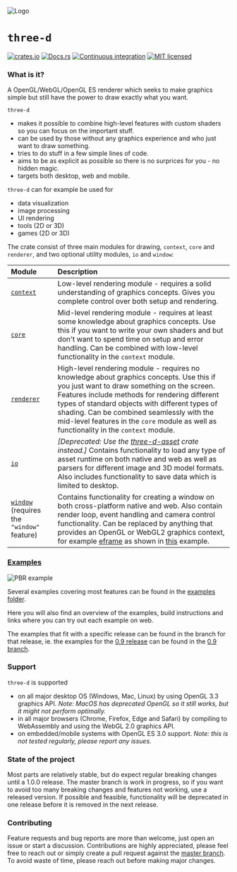 ![Logo](https://asny.github.io/three-d/0.12/logo.png)

# `three-d`

[![crates.io](https://img.shields.io/crates/v/three-d.svg)](https://crates.io/crates/three-d)
[![Docs.rs](https://docs.rs/three-d/badge.svg)](https://docs.rs/three-d)
[![Continuous integration](https://github.com/asny/three-d/actions/workflows/rust.yml/badge.svg)](https://github.com/asny/three-d/actions/workflows/rust.yml)
[![MIT licensed](https://img.shields.io/badge/license-MIT-blue.svg)](https://github.com/asny/three-d/blob/master/LICENSE)



### What is it?

A OpenGL/WebGL/OpenGL ES renderer which seeks to make graphics simple but still have the power to draw exactly what you want.

`three-d` 
- makes it possible to combine high-level features with custom shaders so you can focus on the important stuff.
- can be used by those without any graphics experience and who just want to draw something.
- tries to do stuff in a few simple lines of code.
- aims to be as explicit as possible so there is no surprices for you - no hidden magic.
- targets both desktop, web and mobile.

`three-d` can for example be used for
- data visualization
- image processing
- UI rendering
- tools (2D or 3D)
- games (2D or 3D)

The crate consist of three main modules for drawing, `context`, `core` and `renderer`, and two optional utility modules, `io` and `window`:

| Module           | Description                   
| :---------------- | :-------------------------------------------------------------------------------------------------------------------------------------------------------------------------------------------------------------------------------- | 
| [`context`](https://docs.rs/three-d/0/three_d/context/) | Low-level rendering module - requires a solid understanding of graphics concepts. Gives you complete control over both setup and rendering.                             
| [`core`](https://docs.rs/three-d/0/three_d/core/) | Mid-level rendering module - requires at least some knowledge about graphics concepts. Use this if you want to write your own shaders and but don't want to spend time on setup and error handling. Can be combined with low-level functionality in the `context` module.                                                                                                                           
| [`renderer`](https://docs.rs/three-d/0/three_d/renderer/)  | High-level rendering module - requires no knowledge about graphics concepts. Use this if you just want to draw something on the screen. Features include methods for rendering different types of standard objects with different types of shading. Can be combined seamlessly with the mid-level features in the `core` module as well as functionality in the `context` module.             |
| [`io`](https://docs.rs/three-d/0/three_d/io/) | *[Deprecated: Use the [three-d-asset](https://github.com/asny/three-d-asset) crate instead.]* Contains functionality to load any type of asset runtime on both native and web as well as parsers for different image and 3D model formats. Also includes functionality to save data which is limited to desktop.
| [`window`](https://docs.rs/three-d/0/three_d/window/) (requires the `"window"` feature) | Contains functionality for creating a window on both cross-platform native and web. Also contain render loop, event handling and camera control functionality. Can be replaced by anything that provides an OpenGL or WebGL2 graphics context, for example [eframe](https://github.com/emilk/egui/tree/master/eframe) as shown in [this](https://github.com/emilk/egui/blob/master/eframe/examples/custom_3d_three-d.rs) example.

### [Examples](https://github.com/asny/three-d/tree/master/examples)

![PBR example](https://asny.github.io/three-d/0.12/pbr.png)

Several examples covering most features can be found in the [examples folder](https://github.com/asny/three-d/tree/master/examples). 

Here you will also find an overview of the examples, build instructions and links where you can try out each example on web. 

The examples that fit with a specific release can be found in the branch for that release, ie. the examples for the [0.9 release](https://crates.io/crates/three-d/0.9.0) can be found in the [0.9 branch](https://github.com/asny/three-d/tree/0.9/examples).

### Support


`three-d` is supported
- on all major desktop OS (Windows, Mac, Linux) by using OpenGL 3.3 graphics API. *Note: MacOS has deprecated OpenGL so it still works, but it might not perform optimally.*
- in all major browsers (Chrome, Firefox, Edge and Safari) by compiling to WebAssembly and using the WebGL 2.0 graphics API. 
- on embedded/mobile systems with OpenGL ES 3.0 support. *Note: this is not tested regularly, please report any issues.*

### State of the project

Most parts are relatively stable, but do expect regular breaking changes until a 1.0.0 release.
The master branch is work in progress, so if you want to avoid too many breaking changes and features not working, use a released version.
If possible and feasible, functionality will be deprecated in one release before it is removed in the next release.

### Contributing

Feature requests and bug reports are more than welcome, just open an issue or start a discussion. Contributions are highly appreciated, please feel free to reach out or simply create a pull request against the [master branch](https://github.com/asny/three-d/tree/master). To avoid waste of time, please reach out before making major changes.

